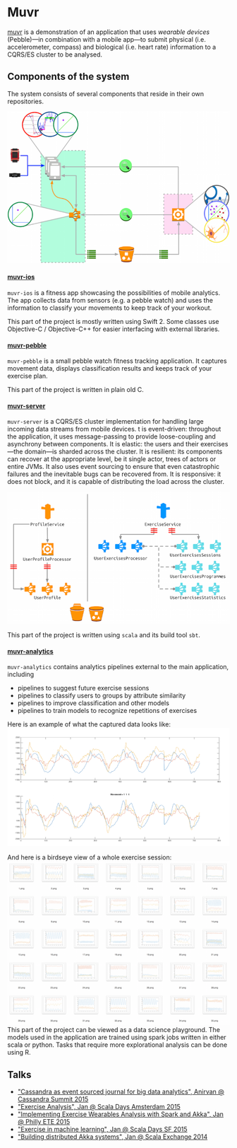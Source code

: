 # Muvr

[muvr](http://www.muvr.io/) is a demonstration of an application that uses _wearable devices_ (Pebble)—in combination with a mobile app—to submit physical (i.e. accelerometer, compass) and biological (i.e. heart rate) information to a CQRS/ES cluster to be analysed.

## Components of the system
The system consists of several components that reside in their own repositories.

![muvr overview](docu/images/muvr-architecture-overview.png)

#### [muvr-ios](https://github.com/muvr/muvr-ios)
`muvr-ios` is a fitness app showcasing the possibilities of mobile analytics. The app collects data from sensors (e.g. a pebble watch) and uses the information to classify your movements to keep track of your workout.

This part of the project is mostly written using Swift 2. Some classes use Objective-C / Objective-C++ for easier interfacing with external libraries.

#### [muvr-pebble](https://github.com/muvr/muvr-pebble)
`muvr-pebble` is a small pebble watch fitness tracking application. It captures movement data, displays classification results and keeps track of your exercise plan.  

This part of the project is written in plain old C.

#### [muvr-server](https://github.com/muvr/muvr-server)
`muvr-server` is a CQRS/ES cluster implementation for handling large incoming data streams from mobile devices. t is event-driven: throughout the application, it uses message-passing to provide loose-coupling and asynchrony between components. It is elastic: the users and their exercises—the domain—is sharded across the cluster. It is resilient: its components can recover at the appropriate level, be it single actor, trees of actors or entire JVMs. It also uses event sourcing to ensure that even catastrophic failures and the inevitable bugs can be recovered from. It is responsive: it does not block, and it is capable of distributing the load across the cluster.

![muvr server overview](docu/images/muvr-server-overview.png)

This part of the project is written using `scala` and its build tool `sbt`.

#### [muvr-analytics](https://github.com/muvr/muvr-analytics)
`muvr-analytics` contains analytics pipelines external to the main application, including
* pipelines to suggest future exercise sessions
* pipelines to classify users to groups by attribute similarity
* pipelines to improve classification and other models
* pipelines to train models to recognize repetitions of exercises

Here is an example of what the captured data looks like:
![muvr sample data](docu/images/sample-exercise-plot.png)

And here is a birdseye view of a whole exercise session:
![muvr sample data](docu/images/sample-session-overview.png)
This part of the project can be viewed as a data science playground. The models used in the application are trained using spark jobs written in either scala or python. Tasks that require more explorational analysis can be done using R.

## Talks
- ["Cassandra as event sourced journal for big data analytics", Anirvan @ Cassandra Summit 2015](http://www.eigengo.com/scaladays-ams-2015/)
- ["Exercise Analysis", Jan @ Scala Days Amsterdam 2015](http://www.eigengo.com/scaladays-ams-2015/)
- ["Implementing Exercise Wearables Analysis with Spark and Akka", Jan @ Philly ETE 2015](http://chariotsolutions.com/presentation/philly-ete-2015-jan-machacek-implementing-exercise-wearables-analysis-spark-akka/)
- ["Exercise in machine learning", Jan @ Scala Days SF 2015](https://www.parleys.com/tutorial/exercise-machine-learning)
- ["Building distributed Akka systems", Jan @ Scala Exchange 2014](https://skillsmatter.com/skillscasts/5840-building-distributed-akka-systems)
